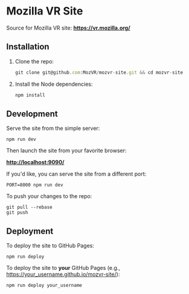 # Mozilla VR Site

Source for Mozilla VR site: __https://vr.mozilla.org/__


## Installation

1. Clone the repo:

    ```js
    git clone git@github.com:MozVR/mozvr-site.git && cd mozvr-site
    ```

2. Install the Node dependencies:

    ```js
    npm install
    ```

## Development

Serve the site from the simple server:

    npm run dev

Then launch the site from your favorite browser:

[__http://localhost:9090/__](http://localhost:9090/)

If you'd like, you can serve the site from a different port:

    PORT=8000 npm run dev

To push your changes to the repo:

    git pull --rebase
    git push


## Deployment

To deploy the site to GitHub Pages:

    npm run deploy

To deploy the site to __your__ GitHub Pages (e.g., https://your_username.github.io/mozvr-site/):

    npm run deploy your_username
